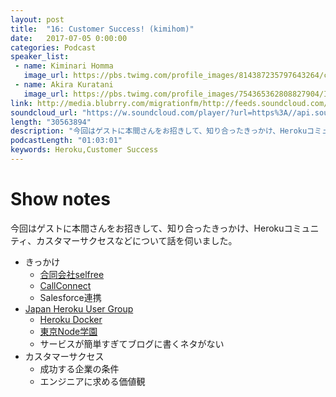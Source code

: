 ```yaml
---
layout: post
title:  "16: Customer Success! (kimihom)"
date:   2017-07-05 0:00:00
categories: Podcast
speaker_list:
 - name: Kiminari Homma
   image_url: https://pbs.twimg.com/profile_images/814387235797643264/clzYrbam_400x400.jpg
 - name: Akira Kuratani
   image_url: https://pbs.twimg.com/profile_images/754365362808827904/Ig84TgbE_400x400.jpg
link: http://media.blubrry.com/migrationfm/http://feeds.soundcloud.com/stream/332530382-migrationfm-16-customer-success-kimihom.mp3
soundcloud_url: "https://w.soundcloud.com/player/?url=https%3A//api.soundcloud.com/tracks/332530382&amp;color=ff5500&amp;auto_play=false&amp;hide_related=false&amp;show_comments=true&amp;show_user=true&amp;show_reposts=false"
length: "30563894"
description: "今回はゲストに本間さんをお招きして、知り合ったきっかけ、Herokuコミュニティ、カスタマーサクセスなどについて話を伺いました。"
podcastLength: "01:03:01"
keywords: Heroku,Customer Success
---
```


# Show notes

今回はゲストに本間さんをお招きして、知り合ったきっかけ、Herokuコミュニティ、カスタマーサクセスなどについて話を伺いました。

- きっかけ
  - [合同会社selfree](https://www.selfree.co.jp/)
  - [CallConnect](https://www.callconnect.jp/)
  - Salesforce連携
- [Japan Heroku User Group](https://herokujp.doorkeeper.jp/)
  - [Heroku Docker](https://devcenter.heroku.com/articles/container-registry-and-runtime)
  - [東京Node学園](https://nodejs.connpass.com/)
  - サービスが簡単すぎてブログに書くネタがない
- カスタマーサクセス
  - 成功する企業の条件
  - エンジニアに求める価値観
